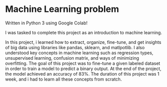 # Machine Learning problem

Written in Python 3 using Google Colab!

I was tasked to complete this project as an introduction to machine learning.

In this project, i learned how to extract, organize, fine-tune, and get insights of big data using libraries like pandas, sklearn, and matlpotlib.
I also understood key concepts in machine learning such as regression types, unsupervised learning, confusion matrix, and ways of minimizing overfitting.
The goal of this project was to fine-tune a given labeled dataset in order to train a model to predict a binary output.
At the end of the project, the model achieved an accuracy of 83%. The duration of this project was 1 week, and i had to learn all these concepts from scratch.
